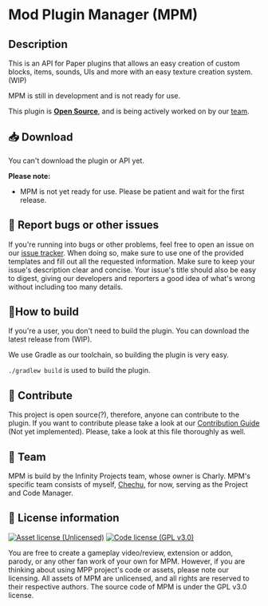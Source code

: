 # Mod Plugin Manager (MPM)

## Description

This is an API for Paper plugins that allows an easy creation of custom 
blocks, items, sounds, UIs and more with an easy texture creation system. (WIP)

MPM is still in development and is not ready for use.

This plugin is [**Open Source**](#-contribute), and is being actively worked on by our
[team](#-team).

## 📥 Download

You can't download the plugin or API yet.

**Please note:**

- MPM is not yet ready for use. Please be patient and wait for the first release.

## 🐛 Report bugs or other issues

If you're running into bugs or other problems, feel free to open an issue on
our [issue tracker](https://github.com/Infinity-Projects-de/MPM/issues). When doing so, make sure to use one of the
provided templates and fill out all the requested information. Make sure to keep your issue's
description clear and concise. Your issue's title should also be easy to digest, giving our
developers and reporters a good idea of what's wrong without including too many details.

## 🔨How to build

If you're a user, you don't need to build the plugin. You can download the latest release from (WIP).

We use Gradle as our toolchain, so building the plugin is very easy.

`./gradlew build` is used to build the plugin.

## 🔧 Contribute

This project is open source(?), therefore, anyone can contribute to the plugin. If you want to
contribute please take a look at
our [Contribution Guide](https://github.com/Infinity-Projects-de/MPM) (Not yet implemented). Please, take a
look at this file thoroughly as well.

## 👥 Team

MPM is build by the Infinity Projects team, whose owner is Charly. MPM's specific team 
consists of myself, [Chechu](https://github.com/ChechuDEV), for now, serving as the Project 
and Code Manager.

## 📜 License information

[![Asset license (Unlicensed)](https://img.shields.io/badge/assets%20license-All%20Rights%20Reserved-red.svg?style=flat-square)](https://en.wikipedia.org/wiki/All_rights_reserved)
[![Code license (GPL v3.0)](https://img.shields.io/badge/code%20license-GPL%20v3.0-green.svg?style=flat-square)](https://github.com/TheRealKabo/MPP/blob/master/LICENSE)

You are free to create a gameplay video/review, extension or addon, parody, or any other fan work of
your own for MPM. However, if you are thinking about using MPP project's code or assets, please note
our licensing. All assets of MPM are unlicensed, and all rights are reserved to their respective authors. 
The source code of MPM is under the GPL v3.0 license.

